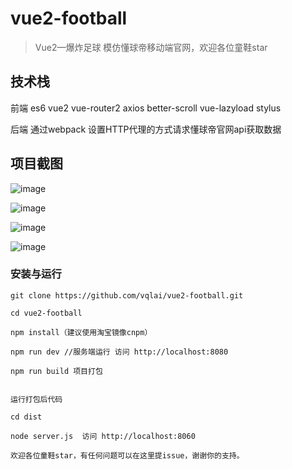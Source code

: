 # vue2-football

> Vue2—爆炸足球
模仿懂球帝移动端官网，欢迎各位童鞋star 

## 技术栈

前端 es6 vue2 vue-router2 axios better-scroll vue-lazyload stylus 

后端 通过webpack 设置HTTP代理的方式请求懂球帝官网api获取数据

## 项目截图

![image](https://github.com/vqlai/vue2-football/blob/master/static/1.jpg)

![image](https://github.com/vqlai/vue2-football/blob/master/static/2.jpg)

![image](https://github.com/vqlai/vue2-football/blob/master/static/3.jpg)

![image](https://github.com/vqlai/vue2-football/blob/master/static/4.jpg)

### 安装与运行

```
git clone https://github.com/vqlai/vue2-football.git

cd vue2-football

npm install（建议使用淘宝镜像cnpm）

npm run dev //服务端运行 访问 http://localhost:8080

npm run build 项目打包 


运行打包后代码

cd dist

node server.js  访问 http://localhost:8060

欢迎各位童鞋star，有任何问题可以在这里提issue，谢谢你的支持。
